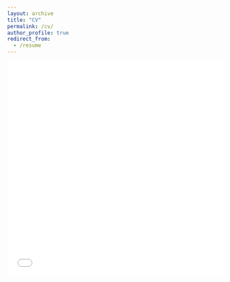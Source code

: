 ```yaml
---
layout: archive
title: "CV"
permalink: /cv/
author_profile: true
redirect_from:
  - /resume
---
```


<iframe src="/files/CV - 202207.pdf" width="100%" height="500" frameborder="no" border="0" marginwidth="0" marginheight="0"></iframe>



